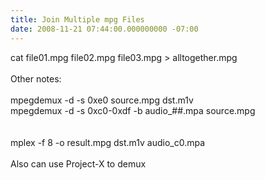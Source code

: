 ```yaml
---
title: Join Multiple mpg Files
date: 2008-11-21 07:44:00.000000000 -07:00
---
```

cat file01.mpg file02.mpg file03.mpg > alltogether.mpg<br /><br />Other notes:<br /><br />mpegdemux -d -s 0xe0 source.mpg dst.m1v<br />mpegdemux -d -s 0xc0-0xdf -b audio_##.mpa source.mpg<br /><br /><br />mplex -f 8 -o result.mpg dst.m1v audio_c0.mpa<br /><br />Also can use Project-X to demux
